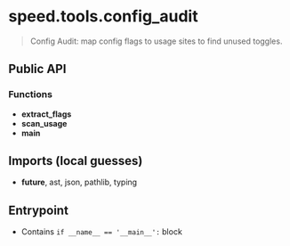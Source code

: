 # speed.tools.config_audit

> Config Audit: map config flags to usage sites to find unused toggles.

## Public API


### Functions
- **extract_flags**
- **scan_usage**
- **main**

## Imports (local guesses)
- __future__, ast, json, pathlib, typing

## Entrypoint
- Contains `if __name__ == '__main__':` block